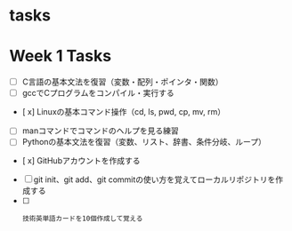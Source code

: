 # tasks
# Week 1 Tasks 
- [ ] C言語の基本文法を復習（変数・配列・ポインタ・関数）
- [ ]  gccでCプログラムをコンパイル・実行する
- [ x]  Linuxの基本コマンド操作（cd, ls, pwd, cp, mv, rm）
- [ ]    manコマンドでコマンドのヘルプを見る練習 
- [ ]    Pythonの基本文法を復習（変数、リスト、辞書、条件分岐、ループ）
- [ x]     GitHubアカウントを作成する
- [ ]    git init、git add、git commitの使い方を覚えてローカルリポジトリを作成する
- [ ]     技術英単語カードを10個作成して覚える  

